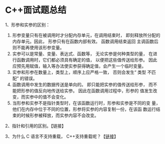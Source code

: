 # C++面试题总结

1、形参和实参的区别：

1. 形参变量只有在被调用时才分配内存单元，在调用结束时， 即刻释放所分配的内存单元。因此， 形参只有在函数内部有效。 函数调用结束返回 主调函数后则不能再使用该形参变量。
2. 实参可以是常量、变量、表达式、函数等， 无论实参是何种类型的量， 在进行函数调用时，它们都必须具有确定的值， 以便把这些值传送给形参。 因此应预先用赋值，输入等办法使实参获得确定值，会产生一个临时变量。
3. 实参和形参在数量上，类型上，顺序上应严格一致， 否则会发生“ 类型 不匹配” 的错误。
4. 函数调用中发生的数据传送是单向的。 即只能把实参的值传送给形参， 而不能把形参的值反向地传送给实参。 因此在函数调用过程中，形参的 值发生改变，而实参中的值不会变化。 
5. 当形参和实参不是指针类型时，在该函数运行时，形参和实参是不同的变 量，他们在内存中位于不同的位置，形参将实参的内容复制一份，在该函 数运行结束的时候形参被释放，而实参内容不会改变。

2、指针和引用的区别。【链接】

3、为什么 C 语言不支持重载， C++支持重载呢？【[链接](../c-cpp/c++-syntax/c-cpp.md#2-han-shu-zhong-zai)】



